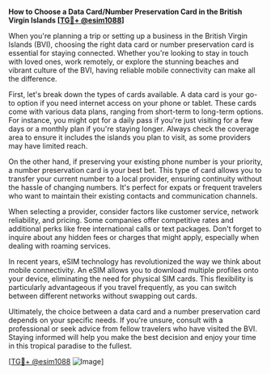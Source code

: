 **How to Choose a Data Card/Number Preservation Card in the British Virgin Islands [[TG💪+ @esim1088](https://t.me/s/esim1088)]**

When you're planning a trip or setting up a business in the British Virgin Islands (BVI), choosing the right data card or number preservation card is essential for staying connected. Whether you're looking to stay in touch with loved ones, work remotely, or explore the stunning beaches and vibrant culture of the BVI, having reliable mobile connectivity can make all the difference.

First, let's break down the types of cards available. A data card is your go-to option if you need internet access on your phone or tablet. These cards come with various data plans, ranging from short-term to long-term options. For instance, you might opt for a daily pass if you're just visiting for a few days or a monthly plan if you're staying longer. Always check the coverage area to ensure it includes the islands you plan to visit, as some providers may have limited reach.

On the other hand, if preserving your existing phone number is your priority, a number preservation card is your best bet. This type of card allows you to transfer your current number to a local provider, ensuring continuity without the hassle of changing numbers. It's perfect for expats or frequent travelers who want to maintain their existing contacts and communication channels.

When selecting a provider, consider factors like customer service, network reliability, and pricing. Some companies offer competitive rates and additional perks like free international calls or text packages. Don't forget to inquire about any hidden fees or charges that might apply, especially when dealing with roaming services.

In recent years, eSIM technology has revolutionized the way we think about mobile connectivity. An eSIM allows you to download multiple profiles onto your device, eliminating the need for physical SIM cards. This flexibility is particularly advantageous if you travel frequently, as you can switch between different networks without swapping out cards.

Ultimately, the choice between a data card and a number preservation card depends on your specific needs. If you're unsure, consult with a professional or seek advice from fellow travelers who have visited the BVI. Staying informed will help you make the best decision and enjoy your time in this tropical paradise to the fullest.

[[TG💪+ @esim1088](https://t.me/s/esim1088) ![Image](https://i.postimg.cc/Y0z9fWf4/image.png)]